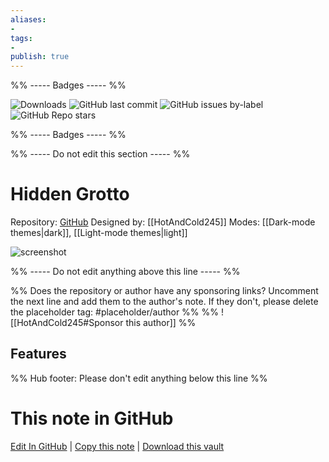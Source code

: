 ```yaml
---
aliases:
- 
tags: 
- 
publish: true
---
```


%% ----- Badges ----- %%

![Downloads](https://img.shields.io/badge/downloads-264-573E7A?style=for-the-badge&logo=)
![GitHub last commit](https://img.shields.io/github/last-commit/HotAndCold245/Hidden-Grotto-Theme?color=573E7A&label=last%20update&logo=github&style=for-the-badge)
![GitHub issues by-label](https://img.shields.io/github/issues/HotAndCold245/Hidden-Grotto-Theme/help%20wanted?color=573E7A&logo=github&style=for-the-badge) 
![GitHub Repo stars](https://img.shields.io/github/stars/HotAndCold245/Hidden-Grotto-Theme?color=573E7A&logo=github&style=for-the-badge)

%% ----- Badges ----- %%

%% ----- Do not edit this section ----- %%

# Hidden Grotto

Repository: [GitHub](https://github.com/HotAndCold245/Hidden-Grotto-Theme)
Designed by: [[HotAndCold245]]
Modes: [[Dark-mode themes|dark]], [[Light-mode themes|light]]



![screenshot](https://github.com/HotAndCold245/Hidden-Grotto-Theme/raw/HEAD/grotto-screenshot.png)

%% ----- Do not edit anything above this line ----- %% 

%% Does the repository or author have any sponsoring links? Uncomment the next line and add them to the author's note. If they don't, please delete the placeholder tag: #placeholder/author %%
%% ![[HotAndCold245#Sponsor this author]] %%


## Features



%% Hub footer: Please don't edit anything below this line %%

# This note in GitHub

<span class="git-footer">[Edit In GitHub](https://github.dev/obsidian-community/obsidian-hub/blob/main/02%20-%20Community%20Expansions/02.05%20All%20Community%20Expansions/Themes/Hidden%20Grotto.md "git-hub-edit-note") | [Copy this note](https://raw.githubusercontent.com/obsidian-community/obsidian-hub/main/02%20-%20Community%20Expansions/02.05%20All%20Community%20Expansions/Themes/Hidden%20Grotto.md "git-hub-copy-note") | [Download this vault](https://github.com/obsidian-community/obsidian-hub/archive/refs/heads/main.zip "git-hub-download-vault") </span>
